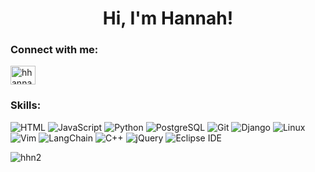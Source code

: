 <h1 align="center">Hi, I'm Hannah!</h1>

<h3 align="left">Connect with me:</h3>
<p align="left">
<a href="https://linkedin.com/in/hhannahhwang" target="blank"><img align="center" src="https://raw.githubusercontent.com/rahuldkjain/github-profile-readme-generator/master/src/images/icons/Social/linked-in-alt.svg" alt="hhannahhwang" height="30" width="40" /></a>
</p>

<h3 align="left">Skills:</h3>
<p>
  <img alt="HTML" src="https://img.shields.io/badge/-HTML5-E34F26?style=flat-square&logo=html5&logoColor=white" />
  <img alt="JavaScript" src="https://img.shields.io/badge/-JavaScript-F7DF1E?style=flat-square&logo=javascript&logoColor=black" />
  <img alt="Python" src="https://img.shields.io/badge/-Python-3776AB?style=flat-square&logo=python&logoColor=white" />
  <img alt="PostgreSQL" src="https://img.shields.io/badge/-PostgreSQL-336791?style=flat-square&logo=postgresql&logoColor=white" />
  <img alt="Git" src="https://img.shields.io/badge/-Git-F05032?style=flat-square&logo=git&logoColor=white" />
  <img alt="Django" src="https://img.shields.io/badge/-Django-092E20?style=flat-square&logo=django&logoColor=white" />
  <img alt="Linux" src="https://img.shields.io/badge/-Linux-FCC624?style=flat-square&logo=linux&logoColor=black" />
  <img alt="Vim" src="https://img.shields.io/badge/-Vim-019733?style=flat-square&logo=vim&logoColor=white" />
  <img alt="LangChain" src="https://img.shields.io/badge/-LangChain-FF9900?style=flat-square&logo=LangChain&logoColor=white" />
  <img alt="C++" src="https://img.shields.io/badge/-C++-00599C?style=flat-square&logo=c%2B%2B&logoColor=white" />
  <img alt="jQuery" src="https://img.shields.io/badge/-jQuery-0769AD?style=flat-square&logo=jquery&logoColor=white" />
  <img alt="Eclipse IDE" src="https://img.shields.io/badge/-Eclipse%20IDE-2C2255?style=flat-square&logo=eclipse&logoColor=white" />
</p>

<p><img align="left" src="https://github-readme-stats.vercel.app/api/top-langs?username=hhn2&show_icons=true&locale=en&layout=compact" alt="hhn2" /></p>
